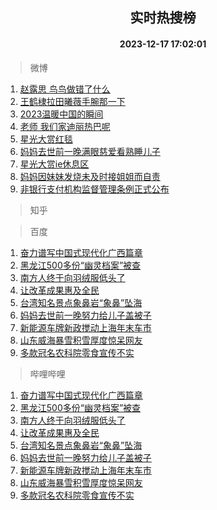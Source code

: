<div align="center"><h2>实时热搜榜</h2><h4>2023-12-17 17:02:01</h4></div>

> 微博  

1. [赵露思 鸟鸟做错了什么](https://s.weibo.com/weibo?q=%E8%B5%B5%E9%9C%B2%E6%80%9D%20%E9%B8%9F%E9%B8%9F%E5%81%9A%E9%94%99%E4%BA%86%E4%BB%80%E4%B9%88&t=31&band_rank=1&Refer=top)<br />
2. [王鹤棣拉田曦薇手腕那一下](https://s.weibo.com/weibo?q=%E7%8E%8B%E9%B9%A4%E6%A3%A3%E6%8B%89%E7%94%B0%E6%9B%A6%E8%96%87%E6%89%8B%E8%85%95%E9%82%A3%E4%B8%80%E4%B8%8B&t=31&band_rank=2&Refer=top)<br />
3. [2023温暖中国的瞬间](https://s.weibo.com/weibo?q=%232023%E6%B8%A9%E6%9A%96%E4%B8%AD%E5%9B%BD%E7%9A%84%E7%9E%AC%E9%97%B4%23&t=31&band_rank=3&Refer=top)<br />
4. [老师 我们家迪丽热巴呢](https://s.weibo.com/weibo?q=%E8%80%81%E5%B8%88%20%E6%88%91%E4%BB%AC%E5%AE%B6%E8%BF%AA%E4%B8%BD%E7%83%AD%E5%B7%B4%E5%91%A2&t=31&band_rank=4&Refer=top)<br />
5. [星光大赏红毯](https://s.weibo.com/weibo?q=%23%E6%98%9F%E5%85%89%E5%A4%A7%E8%B5%8F%E7%BA%A2%E6%AF%AF%23&t=31&band_rank=5&Refer=top)<br />
6. [妈妈去世前一晚满眼慈爱看熟睡儿子](https://s.weibo.com/weibo?q=%23%E5%A6%88%E5%A6%88%E5%8E%BB%E4%B8%96%E5%89%8D%E4%B8%80%E6%99%9A%E6%BB%A1%E7%9C%BC%E6%85%88%E7%88%B1%E7%9C%8B%E7%86%9F%E7%9D%A1%E5%84%BF%E5%AD%90%23&t=31&band_rank=6&Refer=top)<br />
7. [星光大赏ie休息区](https://s.weibo.com/weibo?q=%23%E6%98%9F%E5%85%89%E5%A4%A7%E8%B5%8Fie%E4%BC%91%E6%81%AF%E5%8C%BA%23&t=31&band_rank=7&Refer=top)<br />
8. [妈妈因妹妹发烧未及时接姐姐而自责](https://s.weibo.com/weibo?q=%23%E5%A6%88%E5%A6%88%E5%9B%A0%E5%A6%B9%E5%A6%B9%E5%8F%91%E7%83%A7%E6%9C%AA%E5%8F%8A%E6%97%B6%E6%8E%A5%E5%A7%90%E5%A7%90%E8%80%8C%E8%87%AA%E8%B4%A3%23&t=31&band_rank=8&Refer=top)<br />
9. [非银行支付机构监督管理条例正式公布](https://s.weibo.com/weibo?q=%23%E9%9D%9E%E9%93%B6%E8%A1%8C%E6%94%AF%E4%BB%98%E6%9C%BA%E6%9E%84%E7%9B%91%E7%9D%A3%E7%AE%A1%E7%90%86%E6%9D%A1%E4%BE%8B%E6%AD%A3%E5%BC%8F%E5%85%AC%E5%B8%83%23&t=31&band_rank=9&Refer=top)<br />

> 知乎  


> 百度  

1. [奋力谱写中国式现代化广西篇章](https://www.baidu.com/s?wd=%E5%A5%8B%E5%8A%9B%E8%B0%B1%E5%86%99%E4%B8%AD%E5%9B%BD%E5%BC%8F%E7%8E%B0%E4%BB%A3%E5%8C%96%E5%B9%BF%E8%A5%BF%E7%AF%87%E7%AB%A0&sa=fyb_news&rsv_dl=fyb_news)<br />
2. [黑龙江500多份“幽灵档案”被查](https://www.baidu.com/s?wd=%E9%BB%91%E9%BE%99%E6%B1%9F500%E5%A4%9A%E4%BB%BD%E2%80%9C%E5%B9%BD%E7%81%B5%E6%A1%A3%E6%A1%88%E2%80%9D%E8%A2%AB%E6%9F%A5&sa=fyb_news&rsv_dl=fyb_news)<br />
3. [南方人终于向羽绒服低头了](https://www.baidu.com/s?wd=%E5%8D%97%E6%96%B9%E4%BA%BA%E7%BB%88%E4%BA%8E%E5%90%91%E7%BE%BD%E7%BB%92%E6%9C%8D%E4%BD%8E%E5%A4%B4%E4%BA%86&sa=fyb_news&rsv_dl=fyb_news)<br />
4. [让改革成果惠及全民](https://www.baidu.com/s?wd=%E8%AE%A9%E6%94%B9%E9%9D%A9%E6%88%90%E6%9E%9C%E6%83%A0%E5%8F%8A%E5%85%A8%E6%B0%91&sa=fyb_news&rsv_dl=fyb_news)<br />
5. [台湾知名景点象鼻岩“象鼻”坠海](https://www.baidu.com/s?wd=%E5%8F%B0%E6%B9%BE%E7%9F%A5%E5%90%8D%E6%99%AF%E7%82%B9%E8%B1%A1%E9%BC%BB%E5%B2%A9%E2%80%9C%E8%B1%A1%E9%BC%BB%E2%80%9D%E5%9D%A0%E6%B5%B7&sa=fyb_news&rsv_dl=fyb_news)<br />
6. [妈妈去世前一晚努力给儿子盖被子](https://www.baidu.com/s?wd=%E5%A6%88%E5%A6%88%E5%8E%BB%E4%B8%96%E5%89%8D%E4%B8%80%E6%99%9A%E5%8A%AA%E5%8A%9B%E7%BB%99%E5%84%BF%E5%AD%90%E7%9B%96%E8%A2%AB%E5%AD%90&sa=fyb_news&rsv_dl=fyb_news)<br />
7. [新能源车牌新政搅动上海年末车市](https://www.baidu.com/s?wd=%E6%96%B0%E8%83%BD%E6%BA%90%E8%BD%A6%E7%89%8C%E6%96%B0%E6%94%BF%E6%90%85%E5%8A%A8%E4%B8%8A%E6%B5%B7%E5%B9%B4%E6%9C%AB%E8%BD%A6%E5%B8%82&sa=fyb_news&rsv_dl=fyb_news)<br />
8. [山东威海暴雪积雪厚度惊呆网友](https://www.baidu.com/s?wd=%E5%B1%B1%E4%B8%9C%E5%A8%81%E6%B5%B7%E6%9A%B4%E9%9B%AA%E7%A7%AF%E9%9B%AA%E5%8E%9A%E5%BA%A6%E6%83%8A%E5%91%86%E7%BD%91%E5%8F%8B&sa=fyb_news&rsv_dl=fyb_news)<br />
9. [多款冠名农科院零食宣传不实](https://www.baidu.com/s?wd=%E5%A4%9A%E6%AC%BE%E5%86%A0%E5%90%8D%E5%86%9C%E7%A7%91%E9%99%A2%E9%9B%B6%E9%A3%9F%E5%AE%A3%E4%BC%A0%E4%B8%8D%E5%AE%9E&sa=fyb_news&rsv_dl=fyb_news)<br />

> 哔哩哔哩  

1. [奋力谱写中国式现代化广西篇章](https://www.baidu.com/s?wd=%E5%A5%8B%E5%8A%9B%E8%B0%B1%E5%86%99%E4%B8%AD%E5%9B%BD%E5%BC%8F%E7%8E%B0%E4%BB%A3%E5%8C%96%E5%B9%BF%E8%A5%BF%E7%AF%87%E7%AB%A0&sa=fyb_news&rsv_dl=fyb_news)<br />
2. [黑龙江500多份“幽灵档案”被查](https://www.baidu.com/s?wd=%E9%BB%91%E9%BE%99%E6%B1%9F500%E5%A4%9A%E4%BB%BD%E2%80%9C%E5%B9%BD%E7%81%B5%E6%A1%A3%E6%A1%88%E2%80%9D%E8%A2%AB%E6%9F%A5&sa=fyb_news&rsv_dl=fyb_news)<br />
3. [南方人终于向羽绒服低头了](https://www.baidu.com/s?wd=%E5%8D%97%E6%96%B9%E4%BA%BA%E7%BB%88%E4%BA%8E%E5%90%91%E7%BE%BD%E7%BB%92%E6%9C%8D%E4%BD%8E%E5%A4%B4%E4%BA%86&sa=fyb_news&rsv_dl=fyb_news)<br />
4. [让改革成果惠及全民](https://www.baidu.com/s?wd=%E8%AE%A9%E6%94%B9%E9%9D%A9%E6%88%90%E6%9E%9C%E6%83%A0%E5%8F%8A%E5%85%A8%E6%B0%91&sa=fyb_news&rsv_dl=fyb_news)<br />
5. [台湾知名景点象鼻岩“象鼻”坠海](https://www.baidu.com/s?wd=%E5%8F%B0%E6%B9%BE%E7%9F%A5%E5%90%8D%E6%99%AF%E7%82%B9%E8%B1%A1%E9%BC%BB%E5%B2%A9%E2%80%9C%E8%B1%A1%E9%BC%BB%E2%80%9D%E5%9D%A0%E6%B5%B7&sa=fyb_news&rsv_dl=fyb_news)<br />
6. [妈妈去世前一晚努力给儿子盖被子](https://www.baidu.com/s?wd=%E5%A6%88%E5%A6%88%E5%8E%BB%E4%B8%96%E5%89%8D%E4%B8%80%E6%99%9A%E5%8A%AA%E5%8A%9B%E7%BB%99%E5%84%BF%E5%AD%90%E7%9B%96%E8%A2%AB%E5%AD%90&sa=fyb_news&rsv_dl=fyb_news)<br />
7. [新能源车牌新政搅动上海年末车市](https://www.baidu.com/s?wd=%E6%96%B0%E8%83%BD%E6%BA%90%E8%BD%A6%E7%89%8C%E6%96%B0%E6%94%BF%E6%90%85%E5%8A%A8%E4%B8%8A%E6%B5%B7%E5%B9%B4%E6%9C%AB%E8%BD%A6%E5%B8%82&sa=fyb_news&rsv_dl=fyb_news)<br />
8. [山东威海暴雪积雪厚度惊呆网友](https://www.baidu.com/s?wd=%E5%B1%B1%E4%B8%9C%E5%A8%81%E6%B5%B7%E6%9A%B4%E9%9B%AA%E7%A7%AF%E9%9B%AA%E5%8E%9A%E5%BA%A6%E6%83%8A%E5%91%86%E7%BD%91%E5%8F%8B&sa=fyb_news&rsv_dl=fyb_news)<br />
9. [多款冠名农科院零食宣传不实](https://www.baidu.com/s?wd=%E5%A4%9A%E6%AC%BE%E5%86%A0%E5%90%8D%E5%86%9C%E7%A7%91%E9%99%A2%E9%9B%B6%E9%A3%9F%E5%AE%A3%E4%BC%A0%E4%B8%8D%E5%AE%9E&sa=fyb_news&rsv_dl=fyb_news)<br />
